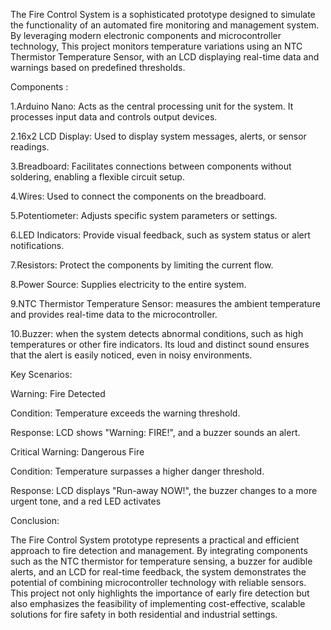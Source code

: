 The Fire Control System is a sophisticated prototype designed to simulate the functionality of an automated fire monitoring and management system. By leveraging modern electronic components and microcontroller technology, 
This project monitors temperature variations using an NTC Thermistor Temperature Sensor, with an LCD displaying real-time data and warnings based on predefined thresholds.

Components :

1.Arduino Nano:
Acts as the central processing unit for the system. It processes input data and controls output devices.

2.16x2 LCD Display:
Used to display system messages, alerts, or sensor readings.

3.Breadboard:
Facilitates connections between components without soldering, enabling a flexible circuit setup.

4.Wires:
Used to connect the components on the breadboard.

5.Potentiometer:
Adjusts specific system parameters or settings.

6.LED Indicators:
Provide visual feedback, such as system status or alert notifications.

7.Resistors:
Protect the components by limiting the current flow.

8.Power Source:
Supplies electricity to the entire system.

9.NTC Thermistor Temperature Sensor:
measures the ambient temperature and provides real-time data to the microcontroller.

10.Buzzer:
when the system detects abnormal conditions, such as high temperatures or other fire indicators. Its loud and distinct sound ensures that the alert is easily noticed, even in noisy environments.

Key Scenarios:

Warning: Fire Detected

Condition: Temperature exceeds the warning threshold.

Response: LCD shows "Warning: FIRE!", and a buzzer sounds an alert.

Critical Warning: Dangerous Fire

Condition: Temperature surpasses a higher danger threshold.

Response: LCD displays "Run-away NOW!", the buzzer changes to a more urgent tone, and a red LED activates

Conclusion:

The Fire Control System prototype represents a practical and efficient approach to fire detection and management. By integrating components such as the NTC thermistor for temperature sensing, a buzzer for audible alerts, and an LCD for real-time feedback, the system demonstrates the potential of combining microcontroller technology with reliable sensors. This project not only highlights the importance of early fire detection but also emphasizes the feasibility of implementing cost-effective, scalable solutions for fire safety in both residential and industrial settings.
